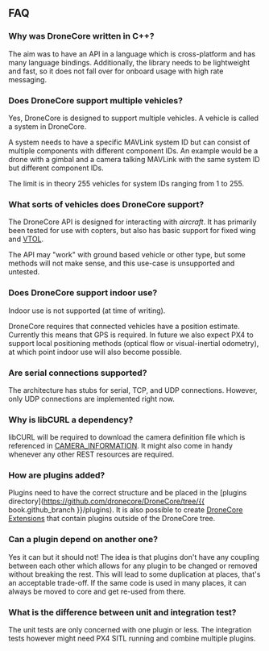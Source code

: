 ## FAQ

### Why was DroneCore written in C++?

The aim was to have an API in a language which is cross-platform and has many language bindings. Additionally, the library needs to be lightweight and fast, so it does not fall over for onboard usage with high rate messaging.

### Does DroneCore support multiple vehicles?

Yes, DroneCore is designed to support multiple vehicles. A vehicle is called a system in DroneCore.

A system needs to have a specific MAVLink system ID but can consist of multiple components with different component IDs. An example would be a drone with a gimbal and a camera talking MAVLink with the same system ID but different component IDs.

The limit is in theory 255 vehicles for system IDs ranging from 1 to 255.

### What sorts of vehicles does DroneCore support?

The DroneCore API is designed for interacting with *aircraft*. It has primarily been tested for use with copters, but also has basic support for fixed wing and [VTOL](../guide/vtol.md).

The API may "work" with ground based vehicle or other type, but some methods will not make sense, and this use-case is unsupported and untested.

### Does DroneCore support indoor use?

Indoor use is not supported (at time of writing).

DroneCore requires that connected vehicles have a position estimate. Currently this means that GPS is required. 
In future we also expect PX4 to support local positioning methods (optical flow or visual-inertial odometry), at which point indoor use will also become possible. 


### Are serial connections supported?

The architecture has stubs for serial, TCP, and UDP connections. However, only UDP connections are implemented right now.

### Why is libCURL a dependency?

libCURL will be required to download the camera definition file which is referenced in [CAMERA_INFORMATION](http://mavlink.org/messages/common#CAMERA_INFORMATION). It might also come in handy whenever any other REST resources are required. 

### How are plugins added?

Plugins need to have the correct structure and be placed in the [plugins directory](https://github.com/dronecore/DroneCore/tree/{{ book.github_branch }}/plugins). It is also possible to create [DroneCore Extensions](../guide/dronecore_extensions.md) that contain plugins outside of the DroneCore tree.

### Can a plugin depend on another one?

Yes it can but it should not! The idea is that plugins don't have any coupling between each other which allows for any plugin to be changed or removed without breaking the rest. This will lead to some duplication at places, that's an acceptable trade-off. If the same code is used in many places, it can always be moved to core and get re-used from there.


### What is the difference between unit and integration test?

The unit tests are only concerned with one plugin or less. The integration tests however might need PX4 SITL running and combine multiple plugins.
